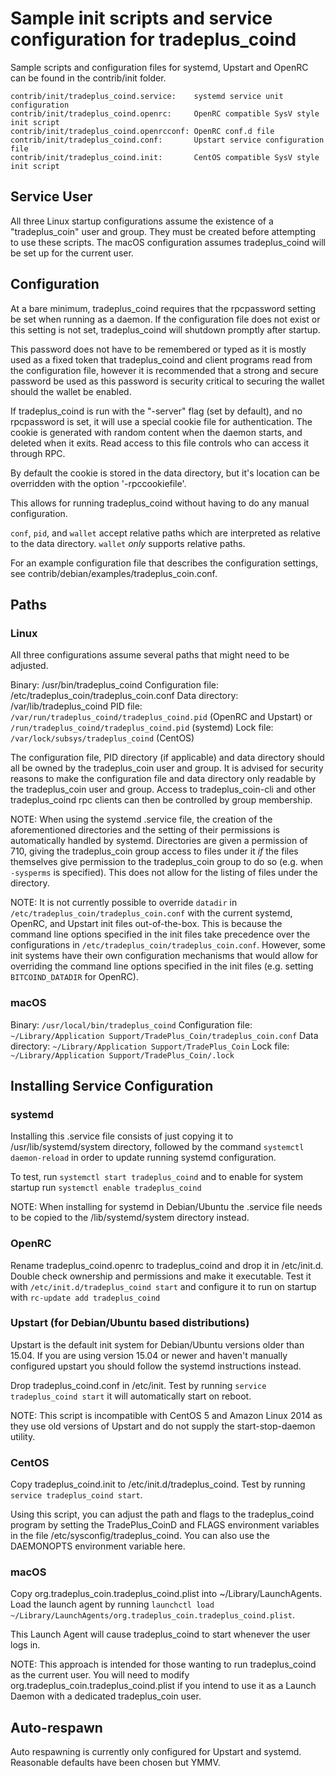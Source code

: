 Sample init scripts and service configuration for tradeplus_coind
==========================================================

Sample scripts and configuration files for systemd, Upstart and OpenRC
can be found in the contrib/init folder.

    contrib/init/tradeplus_coind.service:    systemd service unit configuration
    contrib/init/tradeplus_coind.openrc:     OpenRC compatible SysV style init script
    contrib/init/tradeplus_coind.openrcconf: OpenRC conf.d file
    contrib/init/tradeplus_coind.conf:       Upstart service configuration file
    contrib/init/tradeplus_coind.init:       CentOS compatible SysV style init script

Service User
---------------------------------

All three Linux startup configurations assume the existence of a "tradeplus_coin" user
and group.  They must be created before attempting to use these scripts.
The macOS configuration assumes tradeplus_coind will be set up for the current user.

Configuration
---------------------------------

At a bare minimum, tradeplus_coind requires that the rpcpassword setting be set
when running as a daemon.  If the configuration file does not exist or this
setting is not set, tradeplus_coind will shutdown promptly after startup.

This password does not have to be remembered or typed as it is mostly used
as a fixed token that tradeplus_coind and client programs read from the configuration
file, however it is recommended that a strong and secure password be used
as this password is security critical to securing the wallet should the
wallet be enabled.

If tradeplus_coind is run with the "-server" flag (set by default), and no rpcpassword is set,
it will use a special cookie file for authentication. The cookie is generated with random
content when the daemon starts, and deleted when it exits. Read access to this file
controls who can access it through RPC.

By default the cookie is stored in the data directory, but it's location can be overridden
with the option '-rpccookiefile'.

This allows for running tradeplus_coind without having to do any manual configuration.

`conf`, `pid`, and `wallet` accept relative paths which are interpreted as
relative to the data directory. `wallet` *only* supports relative paths.

For an example configuration file that describes the configuration settings,
see contrib/debian/examples/tradeplus_coin.conf.

Paths
---------------------------------

### Linux

All three configurations assume several paths that might need to be adjusted.

Binary:              /usr/bin/tradeplus_coind
Configuration file:  /etc/tradeplus_coin/tradeplus_coin.conf
Data directory:      /var/lib/tradeplus_coind
PID file:            `/var/run/tradeplus_coind/tradeplus_coind.pid` (OpenRC and Upstart) or `/run/tradeplus_coind/tradeplus_coind.pid` (systemd)
Lock file:           `/var/lock/subsys/tradeplus_coind` (CentOS)

The configuration file, PID directory (if applicable) and data directory
should all be owned by the tradeplus_coin user and group.  It is advised for security
reasons to make the configuration file and data directory only readable by the
tradeplus_coin user and group.  Access to tradeplus_coin-cli and other tradeplus_coind rpc clients
can then be controlled by group membership.

NOTE: When using the systemd .service file, the creation of the aforementioned
directories and the setting of their permissions is automatically handled by
systemd. Directories are given a permission of 710, giving the tradeplus_coin group
access to files under it _if_ the files themselves give permission to the
tradeplus_coin group to do so (e.g. when `-sysperms` is specified). This does not allow
for the listing of files under the directory.

NOTE: It is not currently possible to override `datadir` in
`/etc/tradeplus_coin/tradeplus_coin.conf` with the current systemd, OpenRC, and Upstart init
files out-of-the-box. This is because the command line options specified in the
init files take precedence over the configurations in
`/etc/tradeplus_coin/tradeplus_coin.conf`. However, some init systems have their own
configuration mechanisms that would allow for overriding the command line
options specified in the init files (e.g. setting `BITCOIND_DATADIR` for
OpenRC).

### macOS

Binary:              `/usr/local/bin/tradeplus_coind`
Configuration file:  `~/Library/Application Support/TradePlus_Coin/tradeplus_coin.conf`
Data directory:      `~/Library/Application Support/TradePlus_Coin`
Lock file:           `~/Library/Application Support/TradePlus_Coin/.lock`

Installing Service Configuration
-----------------------------------

### systemd

Installing this .service file consists of just copying it to
/usr/lib/systemd/system directory, followed by the command
`systemctl daemon-reload` in order to update running systemd configuration.

To test, run `systemctl start tradeplus_coind` and to enable for system startup run
`systemctl enable tradeplus_coind`

NOTE: When installing for systemd in Debian/Ubuntu the .service file needs to be copied to the /lib/systemd/system directory instead.

### OpenRC

Rename tradeplus_coind.openrc to tradeplus_coind and drop it in /etc/init.d.  Double
check ownership and permissions and make it executable.  Test it with
`/etc/init.d/tradeplus_coind start` and configure it to run on startup with
`rc-update add tradeplus_coind`

### Upstart (for Debian/Ubuntu based distributions)

Upstart is the default init system for Debian/Ubuntu versions older than 15.04. If you are using version 15.04 or newer and haven't manually configured upstart you should follow the systemd instructions instead.

Drop tradeplus_coind.conf in /etc/init.  Test by running `service tradeplus_coind start`
it will automatically start on reboot.

NOTE: This script is incompatible with CentOS 5 and Amazon Linux 2014 as they
use old versions of Upstart and do not supply the start-stop-daemon utility.

### CentOS

Copy tradeplus_coind.init to /etc/init.d/tradeplus_coind. Test by running `service tradeplus_coind start`.

Using this script, you can adjust the path and flags to the tradeplus_coind program by
setting the TradePlus_CoinD and FLAGS environment variables in the file
/etc/sysconfig/tradeplus_coind. You can also use the DAEMONOPTS environment variable here.

### macOS

Copy org.tradeplus_coin.tradeplus_coind.plist into ~/Library/LaunchAgents. Load the launch agent by
running `launchctl load ~/Library/LaunchAgents/org.tradeplus_coin.tradeplus_coind.plist`.

This Launch Agent will cause tradeplus_coind to start whenever the user logs in.

NOTE: This approach is intended for those wanting to run tradeplus_coind as the current user.
You will need to modify org.tradeplus_coin.tradeplus_coind.plist if you intend to use it as a
Launch Daemon with a dedicated tradeplus_coin user.

Auto-respawn
-----------------------------------

Auto respawning is currently only configured for Upstart and systemd.
Reasonable defaults have been chosen but YMMV.
